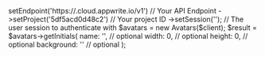 <?php

use Appwrite\Client;
use Appwrite\Services\Avatars;

$client = (new Client())
    ->setEndpoint('https://<REGION>.cloud.appwrite.io/v1') // Your API Endpoint
    ->setProject('5df5acd0d48c2') // Your project ID
    ->setSession(''); // The user session to authenticate with

$avatars = new Avatars($client);

$result = $avatars->getInitials(
    name: '<NAME>', // optional
    width: 0, // optional
    height: 0, // optional
    background: '' // optional
);